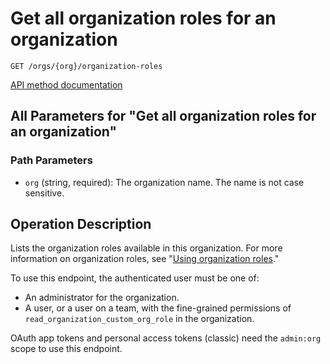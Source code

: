 # Get all organization roles for an organization

`GET /orgs/{org}/organization-roles`

[API method documentation](https://docs.github.com/rest/orgs/organization-roles#get-all-organization-roles-for-an-organization)

## All Parameters for "Get all organization roles for an organization"

### Path Parameters

- `org` (string, required): The organization name. The name is not case sensitive.

## Operation Description

Lists the organization roles available in this organization. For more information on organization roles, see "[Using organization roles](https://docs.github.com/organizations/managing-peoples-access-to-your-organization-with-roles/using-organization-roles)."

To use this endpoint, the authenticated user must be one of:

- An administrator for the organization.
- A user, or a user on a team, with the fine-grained permissions of `read_organization_custom_org_role` in the organization.

OAuth app tokens and personal access tokens (classic) need the `admin:org` scope to use this endpoint.
